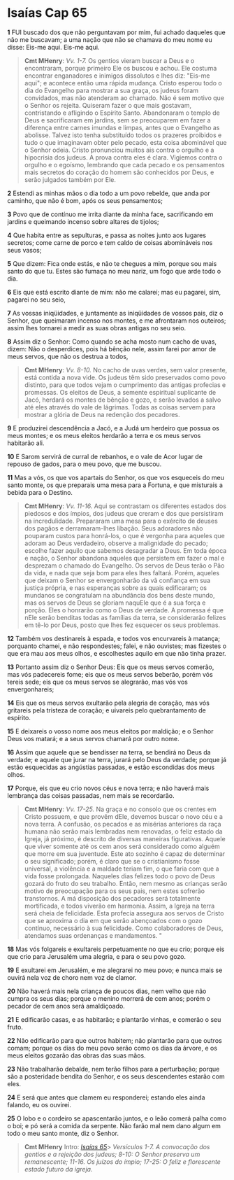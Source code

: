 # Isaías Cap 65

**1** 	FUI buscado dos que não perguntavam por mim, fui achado daqueles que não me buscavam; a uma nação que não se chamava do meu nome eu disse: Eis-me aqui. Eis-me aqui.

> **Cmt MHenry**: *Vv. 1-7.* Os gentios vieram buscar a Deus e o encontraram, porque primeiro Ele os buscou e achou. Ele costuma encontrar enganadores e inimigos dissolutos e lhes diz: "Eis-me aqui"; e acontece então uma rápida mudança. Cristo esperou todo o dia do Evangelho para mostrar a sua graça, os judeus foram convidados, mas não atenderam ao chamado. Não é sem motivo que o Senhor os rejeita. Quiseram fazer o que mais gostavam, contristando e afligindo o Espírito Santo. Abandonaram o templo de Deus e sacrificaram em jardins, sem se preocuparem em fazer a diferença entre carnes imundas e limpas, antes que o Evangelho as abolisse. Talvez isto tenha substituído todos os prazeres proibidos e tudo o que imaginavam obter pelo pecado, esta coisa abominável que o Senhor odeia. Cristo pronunciou muitos ais contra o orgulho e a hipocrisia dos judeus. A prova contra eles é clara. Vigiemos contra o orgulho e o egoísmo, lembrando que cada pecado e os pensamentos mais secretos do coração do homem são conhecidos por Deus, e serão julgados também por Ele.

**2** 	Estendi as minhas mãos o dia todo a um povo rebelde, que anda por caminho, que não é bom, após os seus pensamentos;

**3** 	Povo que de contínuo me irrita diante da minha face, sacrificando em jardins e queimando incenso sobre altares de tijolos;

**4** 	Que habita entre as sepulturas, e passa as noites junto aos lugares secretos; come carne de porco e tem caldo de coisas abomináveis nos seus vasos;

**5** 	Que dizem: Fica onde estás, e não te chegues a mim, porque sou mais santo do que tu. Estes são fumaça no meu nariz, um fogo que arde todo o dia.

**6** 	Eis que está escrito diante de mim: não me calarei; mas eu pagarei, sim, pagarei no seu seio,

**7** 	As vossas iniqüidades, e juntamente as iniqüidades de vossos pais, diz o Senhor, que queimaram incenso nos montes, e me afrontaram nos outeiros; assim lhes tornarei a medir as suas obras antigas no seu seio.

**8** 	Assim diz o Senhor: Como quando se acha mosto num cacho de uvas, dizem: Não o desperdices, pois há bênção nele, assim farei por amor de meus servos, que não os destrua a todos,

> **Cmt MHenry**: *Vv. 8-10.* No cacho de uvas verdes, sem valor presente, está contida a nova vide. Os judeus têm sido preservados como povo distinto, para que todos vejam o cumprimento das antigas profecias e promessas. Os eleitos de Deus, a semente espiritual suplicante de Jacó, herdará os montes de bênção e gozo, e serão levados a salvo até eles através do vale de lágrimas. Todas as coisas servem para mostrar a glória de Deus na redenção dos pecadores.

**9** 	E produzirei descendência a Jacó, e a Judá um herdeiro que possua os meus montes; e os meus eleitos herdarão a terra e os meus servos habitarão ali.

**10** 	E Sarom servirá de curral de rebanhos, e o vale de Acor lugar de repouso de gados, para o meu povo, que me buscou.

**11** 	Mas a vós, os que vos apartais do Senhor, os que vos esqueceis do meu santo monte, os que preparais uma mesa para a Fortuna, e que misturais a bebida para o Destino.

> **Cmt MHenry**: *Vv. 11-16.* Aqui se contrastam os diferentes estados dos piedosos e dos ímpios, dos judeus que creram e dos que persistiram na incredulidade. Prepararam uma mesa para o exército de deuses dos pagãos e derramaram-lhes libação. Seus adoradores não pouparam custos para honrá-los, o que é vergonha para aqueles que adoram ao Deus verdadeiro, observe a malignidade do pecado; escolhe fazer aquilo que sabemos desagradar a Deus. Em toda época e nação, o Senhor abandona aqueles que persistem em fazer o mal e desprezam o chamado do Evangelho. Os servos de Deus terão o Pão da vida, e nada que seja bom para eles lhes faltará. Porém, aqueles que deixam o Senhor se envergonharão da vã confiança em sua justiça própria, e nas esperanças sobre as quais edificaram; os mundanos se congratulam na abundância dos bens deste mundo, mas os servos de Deus se gloriam naquEle que é a sua força e porção. Eles o honrarão como o Deus de verdade. A promessa é que nEle serão benditas todas as famílias da terra, se considerarão felizes em tê-lo por Deus, posto que lhes fez esquecer os seus problemas.

**12** 	Também vos destinareis à espada, e todos vos encurvareis à matança; porquanto chamei, e não respondestes; falei, e não ouvistes; mas fizestes o que era mau aos meus olhos, e escolhestes aquilo em que não tinha prazer.

**13** 	Portanto assim diz o Senhor Deus: Eis que os meus servos comerão, mas vós padecereis fome; eis que os meus servos beberão, porém vós tereis sede; eis que os meus servos se alegrarão, mas vós vos envergonhareis;

**14** 	Eis que os meus servos exultarão pela alegria de coração, mas vós gritareis pela tristeza de coração; e uivareis pelo quebrantamento de espírito.

**15** 	E deixareis o vosso nome aos meus eleitos por maldição; e o Senhor Deus vos matará; e a seus servos chamará por outro nome.

**16** 	Assim que aquele que se bendisser na terra, se bendirá no Deus da verdade; e aquele que jurar na terra, jurará pelo Deus da verdade; porque já estão esquecidas as angústias passadas, e estão escondidas dos meus olhos.

**17** 	Porque, eis que eu crio novos céus e nova terra; e não haverá mais lembrança das coisas passadas, nem mais se recordarão.

> **Cmt MHenry**: *Vv. 17-25.* Na graça e no consolo que os crentes em Cristo possuem, e que provêm dEle, devemos buscar o novo céu e a nova terra. A confusão, os pecados e as misérias anteriores da raça humana não serão mais lembradas nem renovadas, o feliz estado da Igreja, já próximo, é descrito de diversas maneiras figurativas. Aquele que viver somente até os cem anos será considerado como alguém que morre em sua juventude. Este ato sozinho é capaz de determinar o seu significado; porém, é claro que se o cristianismo fosse universal, a violência e a maldade teriam fim, o que faria com que a vida fosse prolongada. Naqueles dias felizes todo o povo de Deus gozará do fruto do seu trabalho. Então, nem mesmo as crianças serão motivo de preocupação para os seus pais, nem estes sofrerão transtornos. A má disposição dos pecadores será totalmente mortificada, e todos viverão em harmonia. Assim, a Igreja na terra será cheia de felicidade. Esta profecia assegura aos servos de Cristo que se aproxima o dia em que serão abençoados com o gozo contínuo, necessário à sua felicidade. Como colaboradores de Deus, atendamos suas ordenanças e mandamentos. "

**18** 	Mas vós folgareis e exultareis perpetuamente no que eu crio; porque eis que crio para Jerusalém uma alegria, e para o seu povo gozo.

**19** 	E exultarei em Jerusalém, e me alegrarei no meu povo; e nunca mais se ouvirá nela voz de choro nem voz de clamor.

**20** 	Não haverá mais nela criança de poucos dias, nem velho que não cumpra os seus dias; porque o menino morrerá de cem anos; porém o pecador de cem anos será amaldiçoado.

**21** 	E edificarão casas, e as habitarão; e plantarão vinhas, e comerão o seu fruto.

**22** 	Não edificarão para que outros habitem; não plantarão para que outros comam; porque os dias do meu povo serão como os dias da árvore, e os meus eleitos gozarão das obras das suas mãos.

**23** 	Não trabalharão debalde, nem terão filhos para a perturbação; porque são a posteridade bendita do Senhor, e os seus descendentes estarão com eles.

**24** 	E será que antes que clamem eu responderei; estando eles ainda falando, eu os ouvirei.

**25** 	O lobo e o cordeiro se apascentarão juntos, e o leão comerá palha como o boi; e pó será a comida da serpente. Não farão mal nem dano algum em todo o meu santo monte, diz o Senhor.


> **Cmt MHenry** Intro: *[Isaías 65](../23A-Is/65.md#0)*> *Versículos 1-7. A convocação dos gentios e a rejeição dos judeus; 8-10: O Senhor preserva um remanescente; 11-16. Os juízos do ímpio; 17-25: O feliz e florescente estado futuro da igreja.*